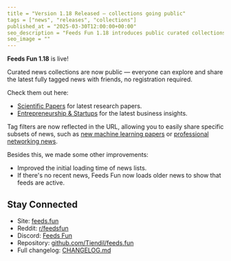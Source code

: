 ```yaml
---
title = "Version 1.18 Released — collections going public"
tags = ["news", "releases", "collections"]
published_at = "2025-03-30T12:00:00+00:00"
seo_description = "Feeds Fun 1.18 introduces public curated collections."
seo_image = ""
---
```


**Feeds Fun 1.18** is live!

Curated news collections are now public — everyone can explore and share the latest fully tagged news with friends, no registration required.

Check them out here:

- [Scientific Papers](https://feeds.fun/show/scientific-papers) for latest research papers.
- [Entrepreneurship & Startups](https://feeds.fun/show/entrepreneurship) for the latest business insights.

Tag filters are now reflected in the URL, allowing you to easily share specific subsets of news, such as [new machine learning papers](https://feeds.fun/show/scientific-papers/machine-learning) or [professional networking news](https://feeds.fun/show/entrepreneurship/networking).

Besides this, we made some other improvements:

- Improved the initial loading time of news lists.
- If there's no recent news, Feeds Fun now loads older news to show that feeds are active.

## Stay Connected

- Site: [feeds.fun](https://feeds.fun/)
- Reddit: [r/feedsfun](https://www.reddit.com/r/feedsfun/)
- Discord: [Feeds Fun](https://discord.com/invite/C5RVusHQXy)
- Repository: [github.com/Tiendil/feeds.fun](https://github.com/Tiendil/feeds.fun)
- Full changelog: [CHANGELOG.md](https://github.com/Tiendil/feeds.fun/blob/main/CHANGELOG.md)
